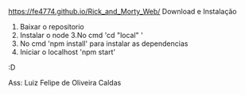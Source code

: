 
https://fe4774.github.io/Rick_and_Morty_Web/
Download e Instalação


1. Baixar o repositorio
2. Instalar o node
3.No cmd 'cd "local" '
4. No cmd 'npm install' para instalar as dependencias
4. Iniciar o localhost 'npm start'

 :D

Ass: Luiz Felipe de Oliveira Caldas
